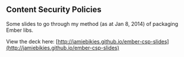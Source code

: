 ## Content Security Policies

Some slides to go through my method (as at Jan 8, 2014) of packaging Ember libs.

View the deck here: [http://jamiebikies.github.io/ember-csp-slides](http://jamiebikies.github.io/ember-csp-slides)




